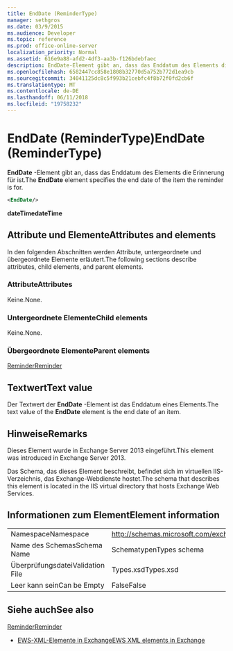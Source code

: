 ```yaml
---
title: EndDate (ReminderType)
manager: sethgros
ms.date: 03/9/2015
ms.audience: Developer
ms.topic: reference
ms.prod: office-online-server
localization_priority: Normal
ms.assetid: 616e9a88-afd2-4df3-aa3b-f126bdebfaec
description: EndDate-Element gibt an, dass das Enddatum des Elements die Erinnerung für ist.
ms.openlocfilehash: 6582447cc858e1808b32770d5a752b772d1ea9cb
ms.sourcegitcommit: 34041125dc8c5f993b21cebfc4f8b72f0fd2cb6f
ms.translationtype: MT
ms.contentlocale: de-DE
ms.lasthandoff: 06/11/2018
ms.locfileid: "19758232"
---
```

# <a name="enddate-remindertype"></a><span data-ttu-id="748f5-103">EndDate (ReminderType)</span><span class="sxs-lookup"><span data-stu-id="748f5-103">EndDate (ReminderType)</span></span>

<span data-ttu-id="748f5-104">**EndDate** -Element gibt an, dass das Enddatum des Elements die Erinnerung für ist.</span><span class="sxs-lookup"><span data-stu-id="748f5-104">The **EndDate** element specifies the end date of the item the reminder is for.</span></span> 
  
```XML
<EndDate/>
```

 <span data-ttu-id="748f5-105">**dateTime**</span><span class="sxs-lookup"><span data-stu-id="748f5-105">**dateTime**</span></span>
## <a name="attributes-and-elements"></a><span data-ttu-id="748f5-106">Attribute und Elemente</span><span class="sxs-lookup"><span data-stu-id="748f5-106">Attributes and elements</span></span>

<span data-ttu-id="748f5-107">In den folgenden Abschnitten werden Attribute, untergeordnete und übergeordnete Elemente erläutert.</span><span class="sxs-lookup"><span data-stu-id="748f5-107">The following sections describe attributes, child elements, and parent elements.</span></span>
  
### <a name="attributes"></a><span data-ttu-id="748f5-108">Attribute</span><span class="sxs-lookup"><span data-stu-id="748f5-108">Attributes</span></span>

<span data-ttu-id="748f5-109">Keine.</span><span class="sxs-lookup"><span data-stu-id="748f5-109">None.</span></span>
  
### <a name="child-elements"></a><span data-ttu-id="748f5-110">Untergeordnete Elemente</span><span class="sxs-lookup"><span data-stu-id="748f5-110">Child elements</span></span>

<span data-ttu-id="748f5-111">Keine.</span><span class="sxs-lookup"><span data-stu-id="748f5-111">None.</span></span>
  
### <a name="parent-elements"></a><span data-ttu-id="748f5-112">Übergeordnete Elemente</span><span class="sxs-lookup"><span data-stu-id="748f5-112">Parent elements</span></span>

[<span data-ttu-id="748f5-113">Reminder</span><span class="sxs-lookup"><span data-stu-id="748f5-113">Reminder</span></span>](reminder.md)
  
## <a name="text-value"></a><span data-ttu-id="748f5-114">Textwert</span><span class="sxs-lookup"><span data-stu-id="748f5-114">Text value</span></span>

<span data-ttu-id="748f5-115">Der Textwert der **EndDate** -Element ist das Enddatum eines Elements.</span><span class="sxs-lookup"><span data-stu-id="748f5-115">The text value of the **EndDate** element is the end date of an item.</span></span> 
  
## <a name="remarks"></a><span data-ttu-id="748f5-116">Hinweise</span><span class="sxs-lookup"><span data-stu-id="748f5-116">Remarks</span></span>

<span data-ttu-id="748f5-117">Dieses Element wurde in Exchange Server 2013 eingeführt.</span><span class="sxs-lookup"><span data-stu-id="748f5-117">This element was introduced in Exchange Server 2013.</span></span>
  
<span data-ttu-id="748f5-118">Das Schema, das dieses Element beschreibt, befindet sich im virtuellen IIS-Verzeichnis, das Exchange-Webdienste hostet.</span><span class="sxs-lookup"><span data-stu-id="748f5-118">The schema that describes this element is located in the IIS virtual directory that hosts Exchange Web Services.</span></span>
  
## <a name="element-information"></a><span data-ttu-id="748f5-119">Informationen zum Element</span><span class="sxs-lookup"><span data-stu-id="748f5-119">Element information</span></span>

|||
|:-----|:-----|
|<span data-ttu-id="748f5-120">Namespace</span><span class="sxs-lookup"><span data-stu-id="748f5-120">Namespace</span></span>  <br/> |http://schemas.microsoft.com/exchange/services/2006/types  <br/> |
|<span data-ttu-id="748f5-121">Name des Schemas</span><span class="sxs-lookup"><span data-stu-id="748f5-121">Schema Name</span></span>  <br/> |<span data-ttu-id="748f5-122">Schematypen</span><span class="sxs-lookup"><span data-stu-id="748f5-122">Types schema</span></span>  <br/> |
|<span data-ttu-id="748f5-123">Überprüfungsdatei</span><span class="sxs-lookup"><span data-stu-id="748f5-123">Validation File</span></span>  <br/> |<span data-ttu-id="748f5-124">Types.xsd</span><span class="sxs-lookup"><span data-stu-id="748f5-124">Types.xsd</span></span>  <br/> |
|<span data-ttu-id="748f5-125">Leer kann sein</span><span class="sxs-lookup"><span data-stu-id="748f5-125">Can be Empty</span></span>  <br/> |<span data-ttu-id="748f5-126">False</span><span class="sxs-lookup"><span data-stu-id="748f5-126">False</span></span>  <br/> |
   
## <a name="see-also"></a><span data-ttu-id="748f5-127">Siehe auch</span><span class="sxs-lookup"><span data-stu-id="748f5-127">See also</span></span>



[<span data-ttu-id="748f5-128">Reminder</span><span class="sxs-lookup"><span data-stu-id="748f5-128">Reminder</span></span>](reminder.md)


- [<span data-ttu-id="748f5-129">EWS-XML-Elemente in Exchange</span><span class="sxs-lookup"><span data-stu-id="748f5-129">EWS XML elements in Exchange</span></span>](ews-xml-elements-in-exchange.md)

